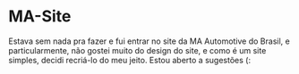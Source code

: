 # MA-Site
 Estava sem nada pra fazer e fui entrar no site da MA Automotive do Brasil, e particularmente, não gostei muito do design do site, e como é um site simples, decidi recriá-lo do meu jeito.
Estou aberto a sugestões (:
